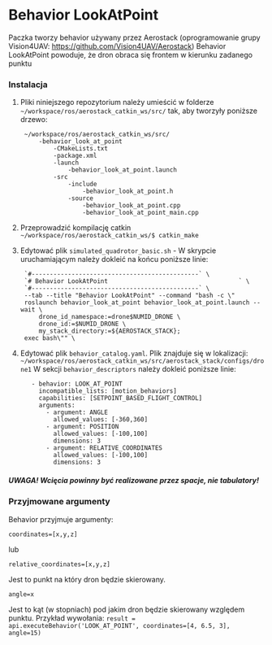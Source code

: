 # Behavior LookAtPoint
Paczka tworzy behavior używany przez Aerostack (oprogramowanie grupy Vision4UAV: https://github.com/Vision4UAV/Aerostack)
Behavior LookAtPoint powoduje, że dron obraca się frontem w kierunku zadanego punktu
### Instalacja ###
1. Pliki niniejszego repozytorium należy umieścić w folderze 
    `~/workspace/ros/aerostack_catkin_ws/src/`
    tak, aby tworzyły poniższe drzewo:
    
        ~/workspace/ros/aerostack_catkin_ws/src/
            -behavior_look_at_point
    		    -CMakeLists.txt
                -package.xml
                -launch
                    -behavior_look_at_point.launch
    			-src
                    -include
                        -behavior_look_at_point.h
                    -source
                        -behavior_look_at_point.cpp
                        -behavior_look_at_point_main.cpp

2. Przeprowadzić kompilację catkin `~/workspace/ros/aerostack_catkin_ws/$ catkin_make`
3. Edytować plik `simulated_quadrotor_basic.sh` - W skrypcie uruchamiającym należy dokleić na końcu poniższe linie:
    
	    `#----------------------------------------------` \
	    `# Behavior LookAtPoint                                    ` \
	    `#----------------------------------------------` \
	    --tab --title "Behavior LookAtPoint" --command "bash -c \"
	    roslaunch behavior_look_at_point behavior_look_at_point.launch --wait \
    		drone_id_namespace:=drone$NUMID_DRONE \
    		drone_id:=$NUMID_DRONE \
    		my_stack_directory:=${AEROSTACK_STACK};
    	exec bash\"" \
    
4. Edytować plik `behavior_catalog.yaml`. Plik znajduje się w lokalizacji: `~/workspace/ros/aerostack_catkin_ws/src/aerostack_stack/configs/drone1` 
    W sekcji `behavior_descriptors` należy dokleić poniższe linie:
	    
		
          - behavior: LOOK_AT_POINT
		    incompatible_lists: [motion_behaviors]
            capabilities: [SETPOINT_BASED_FLIGHT_CONTROL]
			arguments:
			  - argument: ANGLE
			    allowed_values: [-360,360]
		      - argument: POSITION
			    allowed_values: [-100,100]
				dimensions: 3
			  - argument: RELATIVE_COORDINATES
			    allowed_values: [-100,100]
			    dimensions: 3
				
##### UWAGA! Wcięcia powinny być realizowane przez spacje, nie tabulatory!

### Przyjmowane argumenty ###
Behavior przyjmuje argumenty:
    
    coordinates=[x,y,z]
    
lub
    
    relative_coordinates=[x,y,z]
    
Jest to punkt na który dron będzie skierowany.
    
    angle=x
    
Jest to kąt (w stopniach) pod jakim dron będzie skierowany względem punktu.
Przykład wywołania:
`result = api.executeBehavior('LOOK_AT_POINT', coordinates=[4, 6.5, 3], angle=15)`